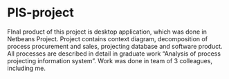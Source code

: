 # PIS-project

FInal product of this project is desktop application, which was done in Netbeans Project. 
Project contains context diagram, decomposition of process procurement and sales, projecting database and software product. 
All processes are described in detail in graduate work “Analysis of process projecting information system”. 
Work was done in team of 3 colleagues, including me. 
